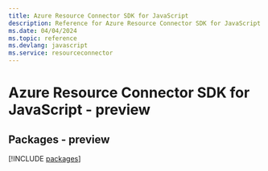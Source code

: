 ```yaml
---
title: Azure Resource Connector SDK for JavaScript
description: Reference for Azure Resource Connector SDK for JavaScript
ms.date: 04/04/2024
ms.topic: reference
ms.devlang: javascript
ms.service: resourceconnector
---
```

# Azure Resource Connector SDK for JavaScript - preview
## Packages - preview
[!INCLUDE [packages](resource-connector-index.md)]